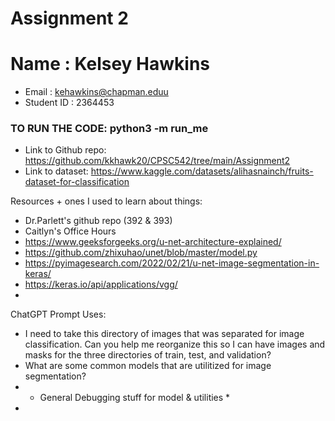 # Assignment 2

# Name : Kelsey Hawkins
* Email : kehawkins@chapman.eduu
* Student ID : 2364453

### TO RUN THE CODE: python3 -m run_me

* Link to Github repo: https://github.com/kkhawk20/CPSC542/tree/main/Assignment2
* Link to dataset: https://www.kaggle.com/datasets/alihasnainch/fruits-dataset-for-classification

Resources + ones I used to learn about things:
* Dr.Parlett's github repo (392 & 393)
* Caitlyn's Office Hours
* https://www.geeksforgeeks.org/u-net-architecture-explained/
* https://github.com/zhixuhao/unet/blob/master/model.py
* https://pyimagesearch.com/2022/02/21/u-net-image-segmentation-in-keras/
* https://keras.io/api/applications/vgg/
* 

ChatGPT Prompt Uses:
* I need to take this directory of images that was separated for image classification. Can you help me reorganize this so I can have images and masks for the three directories of train, test, and validation? 
* What are some common models that are utilitized for image segmentation?
* * General Debugging stuff for model & utilities *
* 
